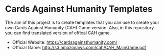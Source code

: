 # Cards Against Humanity Templates

The aim of this project is to create templates that you can use to create your own Cards Against Humanity (CAH) Game version.
Also, in this repository you can find translated version of offical CAH game.

* Official Website: https://cardsagainsthumanity.com/
* Official Game: http://s3.amazonaws.com/cah/CAH_MainGame.pdf
